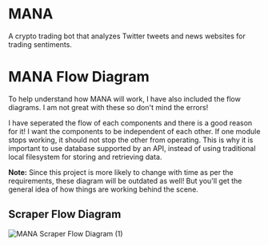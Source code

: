 # MANA
A crypto trading bot that analyzes Twitter tweets and news websites for trading sentiments.

# MANA Flow Diagram

To help understand how MANA will work, I have also included the flow diagrams. I am not great with these so don't mind the errors!

I have seperated the flow of each components and there is a good reason for it! I want the components to be independent of each other. If one module stops working, it should not stop the other from operating. This is why it is important to use database supported by an API, instead of using traditional local filesystem for storing and retrieving data.

**Note:** Since this project is more likely to change with time as per the requirements, these diagram will be outdated as well! But you'll get the general idea of how things are working behind the scene.

## Scraper Flow Diagram
![MANA Scraper Flow Diagram (1)](https://user-images.githubusercontent.com/91176669/136931405-ae29ce36-05ee-47a3-b313-9af8c3d54157.png)
